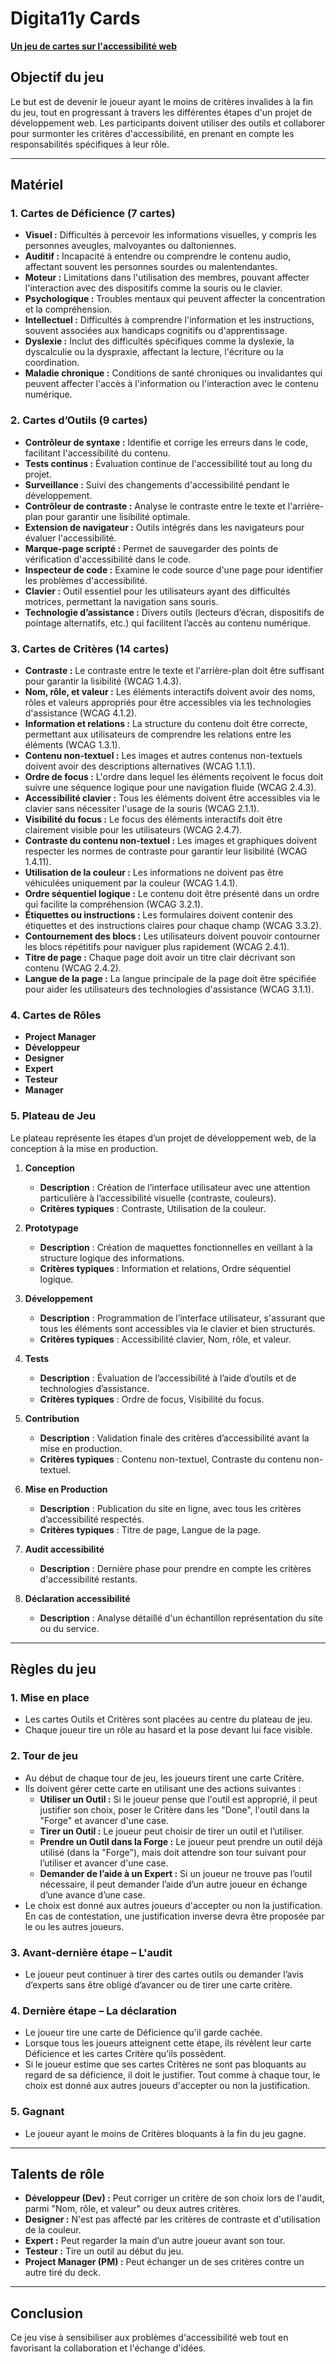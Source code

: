 # Digita11y Cards
**[Un jeu de cartes sur l'accessibilité web](https://christopherabate.github.io/digita11y/cards/)**

## Objectif du jeu
Le but est de devenir le joueur ayant le moins de critères invalides à la fin du jeu, tout en progressant à travers les différentes étapes d'un projet de développement web. Les participants doivent utiliser des outils et collaborer pour surmonter les critères d'accessibilité, en prenant en compte les responsabilités spécifiques à leur rôle.

---

## Matériel

### 1. Cartes de Déficience (7 cartes)
- **Visuel :** Difficultés à percevoir les informations visuelles, y compris les personnes aveugles, malvoyantes ou daltoniennes.
- **Auditif :** Incapacité à entendre ou comprendre le contenu audio, affectant souvent les personnes sourdes ou malentendantes.
- **Moteur :** Limitations dans l'utilisation des membres, pouvant affecter l'interaction avec des dispositifs comme la souris ou le clavier.
- **Psychologique :** Troubles mentaux qui peuvent affecter la concentration et la compréhension.
- **Intellectuel :** Difficultés à comprendre l'information et les instructions, souvent associées aux handicaps cognitifs ou d'apprentissage.
- **Dyslexie :** Inclut des difficultés spécifiques comme la dyslexie, la dyscalculie ou la dyspraxie, affectant la lecture, l'écriture ou la coordination.
- **Maladie chronique :** Conditions de santé chroniques ou invalidantes qui peuvent affecter l'accès à l'information ou l'interaction avec le contenu numérique.

### 2. Cartes d’Outils (9 cartes)
- **Contrôleur de syntaxe :** Identifie et corrige les erreurs dans le code, facilitant l'accessibilité du contenu.
- **Tests continus :** Évaluation continue de l'accessibilité tout au long du projet.
- **Surveillance :** Suivi des changements d'accessibilité pendant le développement.
- **Contrôleur de contraste :** Analyse le contraste entre le texte et l'arrière-plan pour garantir une lisibilité optimale.
- **Extension de navigateur :** Outils intégrés dans les navigateurs pour évaluer l'accessibilité.
- **Marque-page scripté :** Permet de sauvegarder des points de vérification d'accessibilité dans le code.
- **Inspecteur de code :** Examine le code source d'une page pour identifier les problèmes d'accessibilité.
- **Clavier :** Outil essentiel pour les utilisateurs ayant des difficultés motrices, permettant la navigation sans souris.
- **Technologie d’assistance :** Divers outils (lecteurs d’écran, dispositifs de pointage alternatifs, etc.) qui facilitent l’accès au contenu numérique.

### 3. Cartes de Critères (14 cartes)
- **Contraste :** Le contraste entre le texte et l'arrière-plan doit être suffisant pour garantir la lisibilité (WCAG 1.4.3).
- **Nom, rôle, et valeur :** Les éléments interactifs doivent avoir des noms, rôles et valeurs appropriés pour être accessibles via les technologies d'assistance (WCAG 4.1.2).
- **Information et relations :** La structure du contenu doit être correcte, permettant aux utilisateurs de comprendre les relations entre les éléments (WCAG 1.3.1).
- **Contenu non-textuel :** Les images et autres contenus non-textuels doivent avoir des descriptions alternatives (WCAG 1.1.1).
- **Ordre de focus :** L'ordre dans lequel les éléments reçoivent le focus doit suivre une séquence logique pour une navigation fluide (WCAG 2.4.3).
- **Accessibilité clavier :** Tous les éléments doivent être accessibles via le clavier sans nécessiter l'usage de la souris (WCAG 2.1.1).
- **Visibilité du focus :** Le focus des éléments interactifs doit être clairement visible pour les utilisateurs (WCAG 2.4.7).
- **Contraste du contenu non-textuel :** Les images et graphiques doivent respecter les normes de contraste pour garantir leur lisibilité (WCAG 1.4.11).
- **Utilisation de la couleur :** Les informations ne doivent pas être véhiculées uniquement par la couleur (WCAG 1.4.1).
- **Ordre séquentiel logique :** Le contenu doit être présenté dans un ordre qui facilite la compréhension (WCAG 3.2.1).
- **Étiquettes ou instructions :** Les formulaires doivent contenir des étiquettes et des instructions claires pour chaque champ (WCAG 3.3.2).
- **Contournement des blocs :** Les utilisateurs doivent pouvoir contourner les blocs répétitifs pour naviguer plus rapidement (WCAG 2.4.1).
- **Titre de page :** Chaque page doit avoir un titre clair décrivant son contenu (WCAG 2.4.2).
- **Langue de la page :** La langue principale de la page doit être spécifiée pour aider les utilisateurs des technologies d'assistance (WCAG 3.1.1).

### 4. Cartes de Rôles
- **Project Manager**
- **Développeur**
- **Designer**
- **Expert**
- **Testeur**
- **Manager**

### 5. Plateau de Jeu
Le plateau représente les étapes d’un projet de développement web, de la conception à la mise en production.

1. **Conception**
   - **Description** : Création de l’interface utilisateur avec une attention particulière à l’accessibilité visuelle (contraste, couleurs).
   - **Critères typiques** : Contraste, Utilisation de la couleur.

2. **Prototypage**
   - **Description** : Création de maquettes fonctionnelles en veillant à la structure logique des informations.
   - **Critères typiques** : Information et relations, Ordre séquentiel logique.

3. **Développement**
   - **Description** : Programmation de l’interface utilisateur, s'assurant que tous les éléments sont accessibles via le clavier et bien structurés.
   - **Critères typiques** : Accessibilité clavier, Nom, rôle, et valeur.

5. **Tests**
   - **Description** : Évaluation de l’accessibilité à l’aide d’outils et de technologies d’assistance.
   - **Critères typiques** : Ordre de focus, Visibilité du focus.

6. **Contribution**
   - **Description** : Validation finale des critères d’accessibilité avant la mise en production.
   - **Critères typiques** : Contenu non-textuel, Contraste du contenu non-textuel.

7. **Mise en Production**
   - **Description** : Publication du site en ligne, avec tous les critères d’accessibilité respectés.
   - **Critères typiques** : Titre de page, Langue de la page.

8. **Audit accessibilité**
   - **Description** : Dernière phase pour prendre en compte les critères d'accessibilité restants.

8. **Déclaration accessibilité**
   - **Description** : Analyse détaillé d'un échantillon représentation du site ou du service.

---

## Règles du jeu

### 1. Mise en place
- Les cartes Outils et Critères sont placées au centre du plateau de jeu.
- Chaque joueur tire un rôle au hasard et la pose devant lui face visible.

### 2. Tour de jeu
- Au début de chaque tour de jeu, les joueurs tirent une carte Critère.
- Ils doivent gérer cette carte en utilisant une des actions suivantes :
  - **Utiliser un Outil :** Si le joueur pense que l'outil est approprié, il peut justifier son choix, poser le Critère dans les "Done", l'outil dans la "Forge" et avancer d'une case.
  - **Tirer un Outil :** Le joueur peut choisir de tirer un outil et l’utiliser.
  - **Prendre un Outil dans la Forge :** Le joueur peut prendre un outil déjà utilisé (dans la "Forge"), mais doit attendre son tour suivant pour l’utiliser et avancer d'une case.
  - **Demander de l’aide à un Expert :** Si un joueur ne trouve pas l’outil nécessaire, il peut demander l’aide d’un autre joueur en échange d’une avance d’une case.
- Le choix est donné aux autres joueurs d'accepter ou non la justification. En cas de contestation, une justification inverse devra être proposée par le ou les autres joueurs.

### 3. Avant-dernière étape – L'audit
- Le joueur peut continuer à tirer des cartes outils ou demander l’avis d’experts sans être obligé d’avancer ou de tirer une carte critère.

### 4. Dernière étape – La déclaration
- Le joueur tire une carte de Déficience qu'il garde cachée.
- Lorsque tous les joueurs atteignent cette étape, ils révèlent leur carte Déficience et les cartes Critère qu’ils possèdent.
- Si le joueur estime que ses cartes Critères ne sont pas bloquants au regard de sa déficience, il doit le justifier. Tout comme à chaque tour, le choix est donné aux autres joueurs d'accepter ou non la justification.

### 5. Gagnant
- Le joueur ayant le moins de Critères bloquants à la fin du jeu gagne.

---

## Talents de rôle

- **Développeur (Dev) :** Peut corriger un critère de son choix lors de l'audit, parmi "Nom, rôle, et valeur" ou deux autres critères.
- **Designer :** N'est pas affecté par les critères de contraste et d'utilisation de la couleur.
- **Expert :** Peut regarder la main d’un autre joueur avant son tour.
- **Testeur :** Tire un outil au début du jeu.
- **Project Manager (PM) :** Peut échanger un de ses critères contre un autre tiré du deck.

---

## Conclusion
Ce jeu vise à sensibiliser aux problèmes d'accessibilité web tout en favorisant la collaboration et l'échange d'idées.
